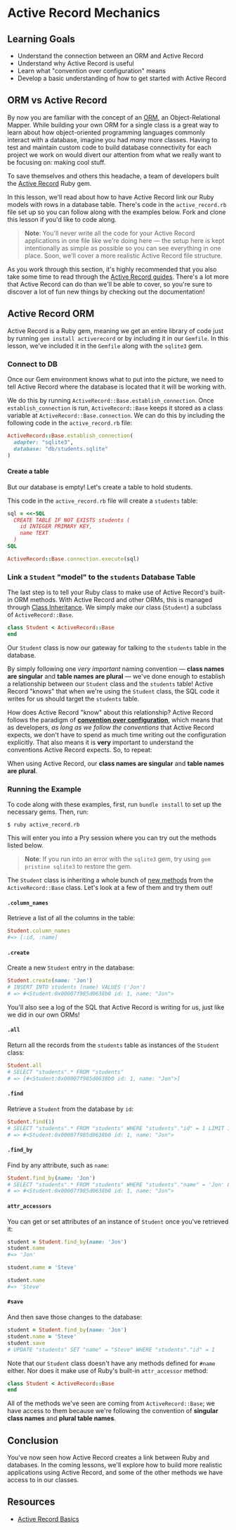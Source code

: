 # Active Record Mechanics

## Learning Goals

- Understand the connection between an ORM and Active Record
- Understand why Active Record is useful
- Learn what "convention over configuration" means
- Develop a basic understanding of how to get started with Active Record

## ORM vs Active Record

By now you are familiar with the concept of an [ORM][orm], an Object-Relational
Mapper. While building your own ORM for a single class is a great way to learn
about how object-oriented programming languages commonly interact with a
database, imagine you had _many_ more classes. Having to test and maintain
custom code to build database connectivity for each project we work on would
divert our attention from what we really want to be focusing on: making cool
stuff.

To save themselves and others this headache, a team of developers built the
[Active Record][ar] Ruby gem.

In this lesson, we'll read about how to have Active Record link our Ruby models with
rows in a database table. There's code in the `active_record.rb` file set up so
you can follow along with the examples below. Fork and clone this lesson if
you'd like to code along.

> **Note**: You'll never write all the code for your Active Record applications
> in one file like we're doing here — the setup here is kept intentionally as
> simple as possible so you can see everything in one place. Soon, we'll cover a
> more realistic Active Record file structure.

As you work through this section, it's highly recommended that you also take
some time to read through the [Active Record guides][ar]. There's a lot more
that Active Record can do than we'll be able to cover, so you're sure to
discover a lot of fun new things by checking out the documentation!

## Active Record ORM

Active Record is a Ruby gem, meaning we get an entire library of code just by
running `gem install activerecord` or by including it in our `Gemfile`. In
this lesson, we've included it in the `Gemfile` along with the `sqlite3` gem.

### Connect to DB

Once our Gem environment knows what to put into the picture, we need to tell
Active Record where the database is located that it will be working with.

We do this by running `ActiveRecord::Base.establish_connection`. Once
`establish_connection` is run, `ActiveRecord::Base` keeps it stored as a class
variable at `ActiveRecord::Base.connection`. We can do this by including the
following code in the `active_record.rb` file:

```ruby
ActiveRecord::Base.establish_connection(
  adapter: "sqlite3",
  database: "db/students.sqlite"
)
```

#### Create a table

But our database is empty! Let's create a table to hold students.

This code in the `active_record.rb` file will create a `students` table:

```ruby
sql = <<-SQL
  CREATE TABLE IF NOT EXISTS students (
    id INTEGER PRIMARY KEY,
    name TEXT
  )
SQL

ActiveRecord::Base.connection.execute(sql)
```

### Link a `Student` "model" to the `students` Database Table

The last step is to tell your Ruby class to make use of Active Record's built-in
ORM methods. With Active Record and other ORMs, this is managed through
[Class Inheritance][ci]. We simply make _our_ class (`Student`) a subclass of
`ActiveRecord::Base`.

```ruby
class Student < ActiveRecord::Base
end
```

Our `Student` class is now our gateway for talking to the `students` table in
the database.

By simply following one _very important_ naming convention — **class names are
singular** and **table names are plural** — we've done enough to establish a
relationship between our `Student` class and the `students` table! Active Record
"knows" that when we're using the `Student` class, the SQL code it writes for us
should target the `students` table.

How does Active Record "know" about this relationship? Active Record follows the
paradigm of [**convention over configuration**][convention], which means that as
developers, _as long as we follow the conventions_ that Active Record expects,
we don't have to spend as much time writing out the configuration explicitly.
That also means it is **very** important to understand the conventions Active
Record expects. So, to repeat:

When using Active Record, our **class names are singular** and **table names are
plural**.

### Running the Example

To code along with these examples, first, run `bundle install` to set up the
necessary gems. Then, run:

```console
$ ruby active_record.rb
```

This will enter you into a Pry session where you can try out the methods listed
below.

> **Note**: If you run into an error with the `sqlite3` gem, try using
> `gem pristine sqlite3` to restore the gem.

The `Student` class is inheriting a whole bunch of [new methods][ar-methods]
from the `ActiveRecord::Base` class. Let's look at a few of them and try them
out!

#### `.column_names`

Retrieve a list of all the columns in the table:

```ruby
Student.column_names
#=> [:id, :name]
```

#### `.create`

Create a new `Student` entry in the database:

```ruby
Student.create(name: 'Jon')
# INSERT INTO students (name) VALUES ('Jon')
# => #<Student:0x00007f985d0638b0 id: 1, name: "Jon">
```

You'll also see a log of the SQL that Active Record is writing for us, just like
we did in our own ORMs!

#### `.all`

Return all the records from the `students` table as instances of the `Student`
class:

```ruby
Student.all
# SELECT "students".* FROM "students"
# => [#<Student:0x00007f985d0638b0 id: 1, name: "Jon">]
```

#### `.find`

Retrieve a `Student` from the database by `id`:

```ruby
Student.find(1)
# SELECT "students".* FROM "students" WHERE "students"."id" = 1 LIMIT 1
# => #<Student:0x00007f985d0638b0 id: 1, name: "Jon">
```

#### `.find_by`

Find by any attribute, such as `name`:

```ruby
Student.find_by(name: 'Jon')
# SELECT "students".* FROM "students" WHERE "students"."name" = 'Jon' LIMIT 1
# => #<Student:0x00007f985d0638b0 id: 1, name: "Jon">
```

#### `attr_accessors`

You can get or set attributes of an instance of `Student` once you've retrieved
it:

```ruby
student = Student.find_by(name: 'Jon')
student.name
#=> 'Jon'

student.name = 'Steve'

student.name
#=> 'Steve'
```

#### `#save`

And then save those changes to the database:

```ruby
student = Student.find_by(name: 'Jon')
student.name = 'Steve'
student.save
# UPDATE "students" SET "name" = "Steve" WHERE "students"."id" = 1
```

Note that our `Student` class doesn't have any methods defined for `#name`
either. Nor does it make use of Ruby's built-in `attr_accessor` method:

```ruby
class Student < ActiveRecord::Base
end
```

All of the methods we've seen are coming from `ActiveRecord::Base`; we have
access to them because we're following the convention of **singular class
names** and **plural table names**.

## Conclusion

You've now seen how Active Record creates a link between Ruby and databases. In
the coming lessons, we'll explore how to build more realistic applications using
Active Record, and some of the other methods we have access to in our classes.

## Resources

- [Active Record Basics][ar]

[orm]: http://en.wikipedia.org/wiki/Object-relational_mapping
[ar]: http://guides.rubyonrails.org/active_record_basics.html
[ci]: http://rubylearning.com/satishtalim/ruby_inheritance.html
[ar-methods]: http://guides.rubyonrails.org/active_record_basics.html#creating-active-record-models
[convention]: https://guides.rubyonrails.org/active_record_basics.html#convention-over-configuration-in-active-record
